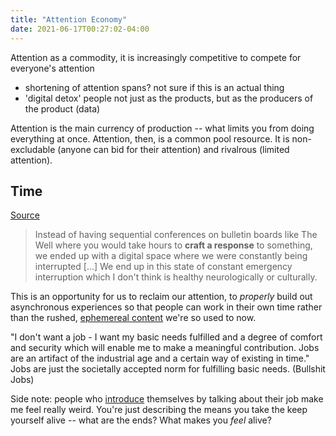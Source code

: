 ```yaml
---
title: "Attention Economy"
date: 2021-06-17T00:27:02-04:00
---
```


Attention as a commodity, it is increasingly competitive to compete for everyone's attention
* shortening of attention spans? not sure if this is an actual thing
* 'digital detox'
people not just as the products, but as the producers of the product (data)

Attention is the main currency of production -- what limits you from doing everything at once. Attention, then, is a common pool resource. It is non-excludable (anyone can bid for their attention) and rivalrous (limited attention).

## Time
[Source](https://kernel.community/en/learn/module-3/time)

> Instead of having sequential conferences on bulletin boards like The Well where you would take hours to **craft a response** to something, we ended up with a digital space where we were constantly being interrupted [...] We end up in this state of constant emergency interruption which I don't think is healthy neurologically or culturally.

This is an opportunity for us to reclaim our attention, to *properly* build out asynchronous experiences so that people can work in their own time rather than the rushed, [ephemereal content](thoughts/ephemereal-content.md) we're so used to now.

"I don't want a job - I want my basic needs fulfilled and a degree of comfort and security which will enable me to make a meaningful contribution. Jobs are an artifact of the industrial age and a certain way of existing in time." Jobs are just the societally accepted norm for fulfilling basic needs. (Bullshit Jobs)

Side note: people who [introduce](thoughts/introductions.md) themselves by talking about their job make me feel really weird. You're just describing the means you take the keep yourself alive -- what are the ends? What makes you *feel* alive?